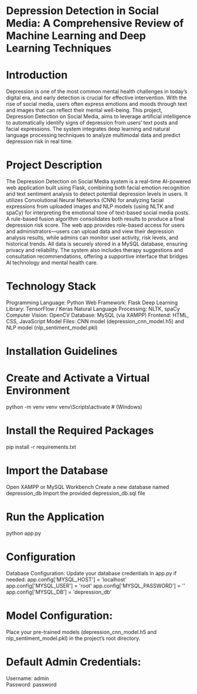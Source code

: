 # Depression Detection in Social Media: A Comprehensive Review of Machine Learning and Deep Learning Techniques
# Introduction
Depression is one of the most common mental health challenges in today’s digital era, and early detection is crucial for effective intervention. With the rise of social media, users often express emotions and moods through text and images that can reflect their mental well-being. This project, Depression Detection on Social Media, aims to leverage artificial intelligence to automatically identify signs of depression from users’ text posts and facial expressions. The system integrates deep learning and natural language processing techniques to analyze multimodal data and predict depression risk in real time.
# Project Description
The Depression Detection on Social Media system is a real-time AI-powered web application built using Flask, combining both facial emotion recognition and text sentiment analysis to detect potential depression levels in users. It utilizes Convolutional Neural Networks (CNN) for analyzing facial expressions from uploaded images and NLP models (using NLTK and spaCy) for interpreting the emotional tone of text-based social media posts. A rule-based fusion algorithm consolidates both results to produce a final depression risk score. The web app provides role-based access for users and administrators—users can upload data and view their depression analysis results, while admins can monitor user activity, risk levels, and historical trends. All data is securely stored in a MySQL database, ensuring privacy and reliability. The system also includes therapy suggestions and consultation recommendations, offering a supportive interface that bridges AI technology and mental health care.
# Technology Stack
Programming Language: Python
Web Framework: Flask
Deep Learning Library: TensorFlow / Keras
Natural Language Processing: NLTK, spaCy
Computer Vision: OpenCV
Database: MySQL (via XAMPP)
Frontend: HTML, CSS, JavaScript
Model Files: CNN model (depression_cnn_model.h5) and NLP model (nlp_sentiment_model.pkl)
# Installation Guidelines

# Create and Activate a Virtual Environment
python -m venv venv
venv\Scripts\activate  # (Windows)
# Install the Required Packages
pip install -r requirements.txt
# Import the Database
Open XAMPP or MySQL Workbench
Create a new database named depression_db
Import the provided depression_db.sql file
# Run the Application
python app.py
# Configuration
Database Configuration:
Update your database credentials in app.py if needed:
app.config['MYSQL_HOST'] = 'localhost'
app.config['MYSQL_USER'] = 'root'
app.config['MYSQL_PASSWORD'] = ''
app.config['MYSQL_DB'] = 'depression_db'
# Model Configuration:
Place your pre-trained models (depression_cnn_model.h5 and nlp_sentiment_model.pkl) in the project’s root directory.
# Default Admin Credentials:
Username: admin  
Password: password
